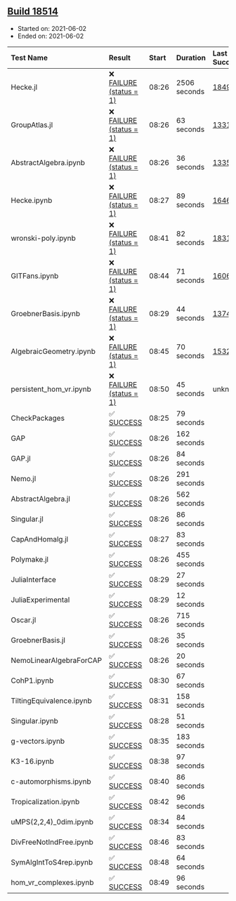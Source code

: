 ## [Build 18514](https://oscarci.mathematik.uni-kl.de/job/oscar/18514/)

* Started on: 2021-06-02
* Ended on: 2021-06-02

| Test Name    | Result | Start | Duration | Last Success | First Failure |
|:-------------|:-------|:------|:---------|:-------------|:--------------|
| Hecke.jl | ❌ [FAILURE (status = 1)](https://oscarci.mathematik.uni-kl.de/job/oscar/18514/artifact/logs/build-18514/Hecke.jl.log) | 08:26 | 2506 seconds | [18490](https://oscarci.mathematik.uni-kl.de/job/oscar/18490/) | [18491](https://oscarci.mathematik.uni-kl.de/job/oscar/18491/) |
| GroupAtlas.jl | ❌ [FAILURE (status = 1)](https://oscarci.mathematik.uni-kl.de/job/oscar/18514/artifact/logs/build-18514/GroupAtlas.jl.log) | 08:26 | 63 seconds | [13311](https://oscarci.mathematik.uni-kl.de/job/oscar/13311/) | [13312](https://oscarci.mathematik.uni-kl.de/job/oscar/13312/) |
| AbstractAlgebra.ipynb | ❌ [FAILURE (status = 1)](https://oscarci.mathematik.uni-kl.de/job/oscar/18514/artifact/logs/build-18514/AbstractAlgebra.ipynb.log) | 08:26 | 36 seconds | [13355](https://oscarci.mathematik.uni-kl.de/job/oscar/13355/) | [13356](https://oscarci.mathematik.uni-kl.de/job/oscar/13356/) |
| Hecke.ipynb | ❌ [FAILURE (status = 1)](https://oscarci.mathematik.uni-kl.de/job/oscar/18514/artifact/logs/build-18514/Hecke.ipynb.log) | 08:27 | 89 seconds | [16463](https://oscarci.mathematik.uni-kl.de/job/oscar/16463/) | [16464](https://oscarci.mathematik.uni-kl.de/job/oscar/16464/) |
| wronski-poly.ipynb | ❌ [FAILURE (status = 1)](https://oscarci.mathematik.uni-kl.de/job/oscar/18514/artifact/logs/build-18514/wronski-poly.ipynb.log) | 08:41 | 82 seconds | [18314](https://oscarci.mathematik.uni-kl.de/job/oscar/18314/) | [18315](https://oscarci.mathematik.uni-kl.de/job/oscar/18315/) |
| GITFans.ipynb | ❌ [FAILURE (status = 1)](https://oscarci.mathematik.uni-kl.de/job/oscar/18514/artifact/logs/build-18514/GITFans.ipynb.log) | 08:44 | 71 seconds | [16068](https://oscarci.mathematik.uni-kl.de/job/oscar/16068/) | [16069](https://oscarci.mathematik.uni-kl.de/job/oscar/16069/) |
| GroebnerBasis.ipynb | ❌ [FAILURE (status = 1)](https://oscarci.mathematik.uni-kl.de/job/oscar/18514/artifact/logs/build-18514/GroebnerBasis.ipynb.log) | 08:29 | 44 seconds | [13748](https://oscarci.mathematik.uni-kl.de/job/oscar/13748/) | [13749](https://oscarci.mathematik.uni-kl.de/job/oscar/13749/) |
| AlgebraicGeometry.ipynb | ❌ [FAILURE (status = 1)](https://oscarci.mathematik.uni-kl.de/job/oscar/18514/artifact/logs/build-18514/AlgebraicGeometry.ipynb.log) | 08:45 | 70 seconds | [15322](https://oscarci.mathematik.uni-kl.de/job/oscar/15322/) | [15323](https://oscarci.mathematik.uni-kl.de/job/oscar/15323/) |
| persistent_hom_vr.ipynb | ❌ [FAILURE (status = 1)](https://oscarci.mathematik.uni-kl.de/job/oscar/18514/artifact/logs/build-18514/persistent_hom_vr.ipynb.log) | 08:50 | 45 seconds | unknown | unknown |
| CheckPackages | ✅ [SUCCESS](https://oscarci.mathematik.uni-kl.de/job/oscar/18514/artifact/logs/build-18514/CheckPackages.log) | 08:25 | 79 seconds |  |  |
| GAP | ✅ [SUCCESS](https://oscarci.mathematik.uni-kl.de/job/oscar/18514/artifact/logs/build-18514/GAP.log) | 08:26 | 162 seconds |  |  |
| GAP.jl | ✅ [SUCCESS](https://oscarci.mathematik.uni-kl.de/job/oscar/18514/artifact/logs/build-18514/GAP.jl.log) | 08:26 | 84 seconds |  |  |
| Nemo.jl | ✅ [SUCCESS](https://oscarci.mathematik.uni-kl.de/job/oscar/18514/artifact/logs/build-18514/Nemo.jl.log) | 08:26 | 291 seconds |  |  |
| AbstractAlgebra.jl | ✅ [SUCCESS](https://oscarci.mathematik.uni-kl.de/job/oscar/18514/artifact/logs/build-18514/AbstractAlgebra.jl.log) | 08:26 | 562 seconds |  |  |
| Singular.jl | ✅ [SUCCESS](https://oscarci.mathematik.uni-kl.de/job/oscar/18514/artifact/logs/build-18514/Singular.jl.log) | 08:26 | 86 seconds |  |  |
| CapAndHomalg.jl | ✅ [SUCCESS](https://oscarci.mathematik.uni-kl.de/job/oscar/18514/artifact/logs/build-18514/CapAndHomalg.jl.log) | 08:27 | 83 seconds |  |  |
| Polymake.jl | ✅ [SUCCESS](https://oscarci.mathematik.uni-kl.de/job/oscar/18514/artifact/logs/build-18514/Polymake.jl.log) | 08:26 | 455 seconds |  |  |
| JuliaInterface | ✅ [SUCCESS](https://oscarci.mathematik.uni-kl.de/job/oscar/18514/artifact/logs/build-18514/JuliaInterface.log) | 08:29 | 27 seconds |  |  |
| JuliaExperimental | ✅ [SUCCESS](https://oscarci.mathematik.uni-kl.de/job/oscar/18514/artifact/logs/build-18514/JuliaExperimental.log) | 08:29 | 12 seconds |  |  |
| Oscar.jl | ✅ [SUCCESS](https://oscarci.mathematik.uni-kl.de/job/oscar/18514/artifact/logs/build-18514/Oscar.jl.log) | 08:26 | 715 seconds |  |  |
| GroebnerBasis.jl | ✅ [SUCCESS](https://oscarci.mathematik.uni-kl.de/job/oscar/18514/artifact/logs/build-18514/GroebnerBasis.jl.log) | 08:26 | 35 seconds |  |  |
| NemoLinearAlgebraForCAP | ✅ [SUCCESS](https://oscarci.mathematik.uni-kl.de/job/oscar/18514/artifact/logs/build-18514/NemoLinearAlgebraForCAP.log) | 08:26 | 20 seconds |  |  |
| CohP1.ipynb | ✅ [SUCCESS](https://oscarci.mathematik.uni-kl.de/job/oscar/18514/artifact/logs/build-18514/CohP1.ipynb.log) | 08:30 | 67 seconds |  |  |
| TiltingEquivalence.ipynb | ✅ [SUCCESS](https://oscarci.mathematik.uni-kl.de/job/oscar/18514/artifact/logs/build-18514/TiltingEquivalence.ipynb.log) | 08:31 | 158 seconds |  |  |
| Singular.ipynb | ✅ [SUCCESS](https://oscarci.mathematik.uni-kl.de/job/oscar/18514/artifact/logs/build-18514/Singular.ipynb.log) | 08:28 | 51 seconds |  |  |
| g-vectors.ipynb | ✅ [SUCCESS](https://oscarci.mathematik.uni-kl.de/job/oscar/18514/artifact/logs/build-18514/g-vectors.ipynb.log) | 08:35 | 183 seconds |  |  |
| K3-16.ipynb | ✅ [SUCCESS](https://oscarci.mathematik.uni-kl.de/job/oscar/18514/artifact/logs/build-18514/K3-16.ipynb.log) | 08:38 | 97 seconds |  |  |
| c-automorphisms.ipynb | ✅ [SUCCESS](https://oscarci.mathematik.uni-kl.de/job/oscar/18514/artifact/logs/build-18514/c-automorphisms.ipynb.log) | 08:40 | 86 seconds |  |  |
| Tropicalization.ipynb | ✅ [SUCCESS](https://oscarci.mathematik.uni-kl.de/job/oscar/18514/artifact/logs/build-18514/Tropicalization.ipynb.log) | 08:42 | 96 seconds |  |  |
| uMPS(2,2,4)_0dim.ipynb | ✅ [SUCCESS](https://oscarci.mathematik.uni-kl.de/job/oscar/18514/artifact/logs/build-18514/uMPS-2-2-4-_0dim.ipynb.log) | 08:34 | 84 seconds |  |  |
| DivFreeNotIndFree.ipynb | ✅ [SUCCESS](https://oscarci.mathematik.uni-kl.de/job/oscar/18514/artifact/logs/build-18514/DivFreeNotIndFree.ipynb.log) | 08:46 | 83 seconds |  |  |
| SymAlgIntToS4rep.ipynb | ✅ [SUCCESS](https://oscarci.mathematik.uni-kl.de/job/oscar/18514/artifact/logs/build-18514/SymAlgIntToS4rep.ipynb.log) | 08:48 | 64 seconds |  |  |
| hom_vr_complexes.ipynb | ✅ [SUCCESS](https://oscarci.mathematik.uni-kl.de/job/oscar/18514/artifact/logs/build-18514/hom_vr_complexes.ipynb.log) | 08:49 | 96 seconds |  |  |
